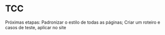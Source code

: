 # TCC


Próximas etapas:
  Padronizar o estilo de todas as páginas;
  Criar um roteiro e casos de teste, aplicar no site 
